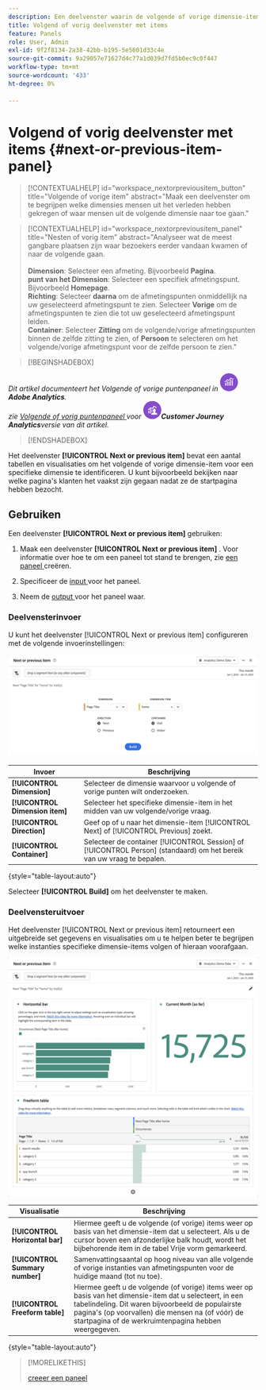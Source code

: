 ```yaml
---
description: Een deelvenster waarin de volgende of vorige dimensie-items voor een specifieke dimensie worden weergegeven.
title: Volgend of vorig deelvenster met items
feature: Panels
role: User, Admin
exl-id: 9f2f8134-2a38-42bb-b195-5e5601d33c4e
source-git-commit: 9a29057e71627d4c77a1d039d7fd5b0ec9c0f447
workflow-type: tm+mt
source-wordcount: '433'
ht-degree: 0%

---
```


# Volgend of vorig deelvenster met items {#next-or-previous-item-panel}

<!-- markdownlint-disable MD034 -->

>[!CONTEXTUALHELP]
>id="workspace_nextorpreviousitem_button"
>title="Volgende of vorige item"
>abstract="Maak een deelvenster om te begrijpen welke dimensies mensen uit het verleden hebben gekregen of waar mensen uit de volgende dimensie naar toe gaan."

<!-- markdownlint-disable MD034 -->

<!-- markdownlint-disable MD034 -->

>[!CONTEXTUALHELP]
>id="workspace_nextorpreviousitem_panel"
>title="Nesten of vorig item"
>abstract="Analyseer wat de meest gangbare plaatsen zijn waar bezoekers eerder vandaan kwamen of naar de volgende gaan.<br/><br/>**Dimension**: Selecteer een afmeting. Bijvoorbeeld **Pagina**.<br/>**punt van het Dimension**: Selecteer een specifiek afmetingspunt. Bijvoorbeeld **Homepage**.<br/>**Richting**: Selecteer **daarna** om de afmetingspunten onmiddellijk na uw geselecteerd afmetingspunt te zien. Selecteer **Vorige** om de afmetingspunten te zien die tot uw geselecteerd afmetingspunt leiden.<br/>**Container**: Selecteer **Zitting** om de volgende/vorige afmetingspunten binnen de zelfde zitting te zien, of **Persoon** te selecteren om het volgende/vorige afmetingspunt voor de zelfde persoon te zien."

<!-- markdownlint-enable MD034 -->

>[!BEGINSHADEBOX]

*Dit artikel documenteert het Volgende of vorige puntenpaneel in ![ AdobeAnalytics ](/help/assets/icons/AdobeAnalytics.svg)**Adobe Analytics**.<br/> zie [ Volgende of vorig puntenpaneel ](https://experienceleague.adobe.com/en/docs/analytics/analyze/analysis-workspace/panels/next-previous) voor ![ CustomerJourneyAnalytics ](/help/assets/icons/CustomerJourneyAnalytics.svg)**Customer Journey Analytics**versie van dit artikel.*

>[!ENDSHADEBOX]

Het deelvenster **[!UICONTROL Next or previous item]** bevat een aantal tabellen en visualisaties om het volgende of vorige dimensie-item voor een specifieke dimensie te identificeren. U kunt bijvoorbeeld bekijken naar welke pagina&#39;s klanten het vaakst zijn gegaan nadat ze de startpagina hebben bezocht.

## Gebruiken

Een deelvenster **[!UICONTROL Next or previous item]** gebruiken:

1. Maak een deelvenster **[!UICONTROL Next or previous item]** . Voor informatie over hoe te om een paneel tot stand te brengen, zie [ een paneel ](panels.md#create-a-panel) creëren.

1. Specificeer de [ input ](#panel-input) voor het paneel.

1. Neem de [ output ](#panel-output) voor het paneel waar.

### Deelvensterinvoer

U kunt het deelvenster [!UICONTROL Next or previous item] configureren met de volgende invoerinstellingen:

![ Volgende of vorige puntenpaneel ](assets/next-or-previous-item.png)

| Invoer | Beschrijving |
| --- | --- |
| **[!UICONTROL Dimension]** | Selecteer de dimensie waarvoor u volgende of vorige punten wilt onderzoeken. |
| **[!UICONTROL Dimension item]** | Selecteer het specifieke dimensie-item in het midden van uw volgende/vorige vraag. |
| **[!UICONTROL Direction]** | Geef op of u naar het dimensie-item [!UICONTROL Next] of [!UICONTROL Previous] zoekt. |
| **[!UICONTROL Container]** | Selecteer de container [!UICONTROL Session] of [!UICONTROL Person] (standaard) om het bereik van uw vraag te bepalen. |

{style="table-layout:auto"}

Selecteer **[!UICONTROL Build]** om het deelvenster te maken.

### Deelvensteruitvoer

Het deelvenster [!UICONTROL Next or previous item] retourneert een uitgebreide set gegevens en visualisaties om u te helpen beter te begrijpen welke instanties specifieke dimensie-items volgen of hieraan voorafgaan.


![ Volgende/Vorige paneeloutput ](assets/next-or-previous-item-output.png)


| Visualisatie | Beschrijving |
| --- | --- |
| **[!UICONTROL Horizontal bar]** | Hiermee geeft u de volgende (of vorige) items weer op basis van het dimensie-item dat u selecteert. Als u de cursor boven een afzonderlijke balk houdt, wordt het bijbehorende item in de tabel Vrije vorm gemarkeerd. |
| **[!UICONTROL Summary number]** | Samenvattingsaantal op hoog niveau van alle volgende of vorige instanties van afmetingspunten voor de huidige maand (tot nu toe). |
| **[!UICONTROL Freeform table]** | Hiermee geeft u de volgende (of vorige) items weer op basis van het dimensie-item dat u selecteert, in een tabelindeling. Dit waren bijvoorbeeld de populairste pagina&#39;s (op voorvallen) die mensen na (of vóór) de startpagina of de werkruimtenpagina hebben weergegeven. |

{style="table-layout:auto"}


>[!MORELIKETHIS]
>
>[ creeer een paneel ](/help//analyze/analysis-workspace/c-panels/panels.md#create-a-panel)
>

<!--
# Next or previous item panel

This panel contains a number of tables and visualizations to easily identify the next or previous dimension item for a specific dimension. For example, you might want to explore which pages customers went to most often after they visited the Home page.

## Access the panel

You can access the panel from within [!UICONTROL Reports] or within [!UICONTROL Workspace].

| Access point | Description |
| --- | --- |
| [!UICONTROL Reports] | <ul><li>The panel is already dropped into a project.</li><li>The left rail is collapsed.</li><li>If you selected [!UICONTROL Next page], default settings have already been applied, such as [!UICONTROL Page] for [!UICONTROL Dimension], and the top page as the [!UICONTROL Dimension Item], [!UICONTROL Next] for [!UICONTROL Direction] and [!UICONTROL Visit] for [!UICONTROL Container]. You can modify all these settings.</li></ul>![Next/Previous panel](assets/next-previous.png)|
| Workspace | Create a new project and select the Panel icon in the left rail. Then drag the [!UICONTROL Next or previous item] panel above the Freeform table. Notice that the [!UICONTROL Dimension] and [!UICONTROL Dimension Item] fields are left blank. Select a dimension from the drop-down list. [!UICONTROL Dimension items] are populated based on the [!UICONTROL dimension] you chose. The top dimension item gets added, but you can select a different item. The defaults are Next and Visitor. Again, you can modify these as well.<p>![Next/Previous panel](assets/next-previous2.png) |

{style="table-layout:auto"}

## Panel Inputs {#Input}

You can configure the [!UICONTROL Next or previous item] panel panel using these input settings:

| Setting | Description |
| --- | --- |
| Segment (or other component) drop zone | You can drag and drop segments or other components to further filter your panel results. |
| Dimension | The dimension for which you want to explore next or previous items. |
| Dimension Item | The specific item at the center of your next/previous inquiry. |
| Direction | Specify whether you are looking for the [!UICONTROL Next] or the [!UICONTROL Previous] dimension item. |
| Container | [!UICONTROL Visit] or [!UICONTROL Visitor] (default) determine the scope of your inquiry. |

{style="table-layout:auto"}

Click **[!UICONTROL Build]** to build the panel.

## Panel output {#output}

The [!UICONTROL Next or previous item] panel returns a rich set of data and visualizations to help you better understand what occurrences follow or precede specific dimension items.

![Next/Previous panel output](assets/next-previous-output.png)

![Next/Previous panel output](assets/next-previous-output2.png)

| Visualization | Description |
| --- | --- |
| Horizontal bar | Lists the next (or previous) items based on the dimension item you chose. Hovering over an individual bar highlights the corresponding item in the Freeform table. |
| Summary number | High-level summary number of all next or previous dimension item occurrences for the current month (so far.) |
| Freeform table | Lists the next (or previous) items based on the dimension item you chose, in a table format. For example, which were the most popular pages (by occurrences) that people went to after (or before) the home page or the workspace page. |

{style="table-layout:auto"}

-->